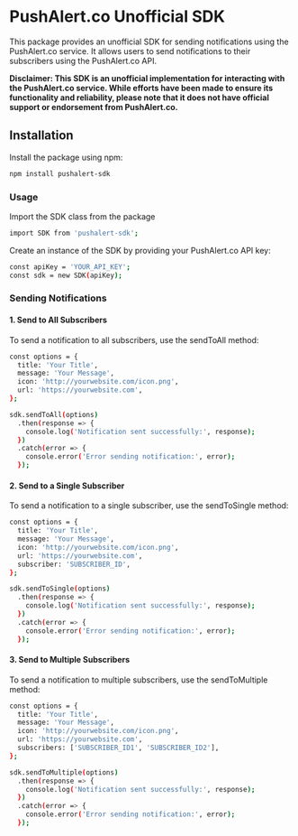 # PushAlert.co Unofficial SDK

This package provides an unofficial SDK for sending notifications using the PushAlert.co service. It allows users to send notifications to their subscribers using the PushAlert.co API.

**Disclaimer: This SDK is an unofficial implementation for interacting with the PushAlert.co service. While efforts have been made to ensure its functionality and reliability, please note that it does not have official support or endorsement from PushAlert.co.**

## Installation

Install the package using npm:

```bash
npm install pushalert-sdk
```

### Usage
Import the SDK class from the package

```bash
import SDK from 'pushalert-sdk';
```

Create an instance of the SDK by providing your PushAlert.co API key:

```bash
const apiKey = 'YOUR_API_KEY';
const sdk = new SDK(apiKey);
```

### Sending Notifications
#### 1. Send to All Subscribers
To send a notification to all subscribers, use the sendToAll method:
```bash
const options = {
  title: 'Your Title',
  message: 'Your Message',
  icon: 'http://yourwebsite.com/icon.png',
  url: 'https://yourwebsite.com',
};

sdk.sendToAll(options)
  .then(response => {
    console.log('Notification sent successfully:', response);
  })
  .catch(error => {
    console.error('Error sending notification:', error);
  });
```
#### 2. Send to a Single Subscriber
To send a notification to a single subscriber, use the sendToSingle method:
```bash
const options = {
  title: 'Your Title',
  message: 'Your Message',
  icon: 'http://yourwebsite.com/icon.png',
  url: 'https://yourwebsite.com',
  subscriber: 'SUBSCRIBER_ID',
};

sdk.sendToSingle(options)
  .then(response => {
    console.log('Notification sent successfully:', response);
  })
  .catch(error => {
    console.error('Error sending notification:', error);
  });
```
#### 3. Send to Multiple Subscribers
To send a notification to multiple subscribers, use the sendToMultiple method:

```bash
const options = {
  title: 'Your Title',
  message: 'Your Message',
  icon: 'http://yourwebsite.com/icon.png',
  url: 'https://yourwebsite.com',
  subscribers: ['SUBSCRIBER_ID1', 'SUBSCRIBER_ID2'],
};

sdk.sendToMultiple(options)
  .then(response => {
    console.log('Notification sent successfully:', response);
  })
  .catch(error => {
    console.error('Error sending notification:', error);
  });
```